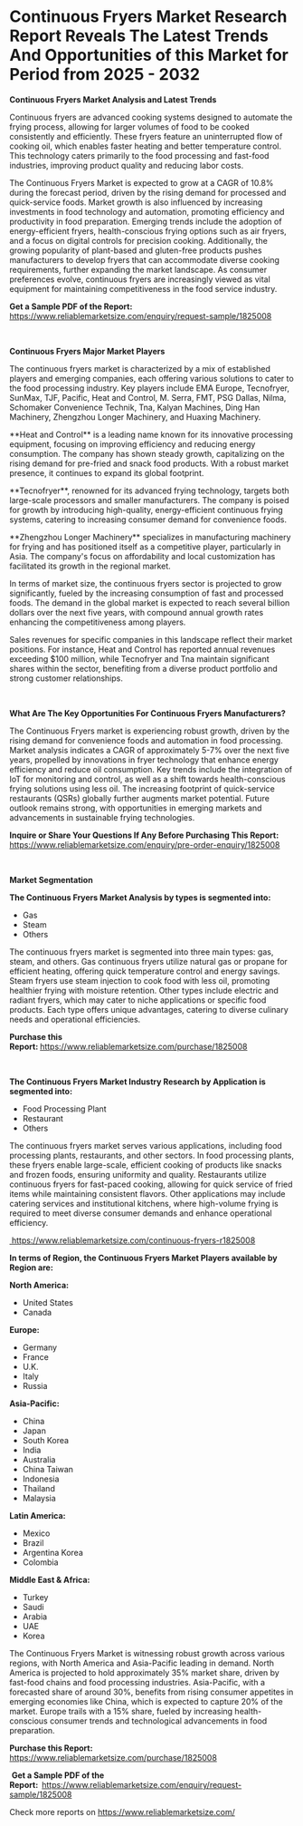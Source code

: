 <p><h1>Continuous Fryers Market Research Report Reveals The Latest Trends And Opportunities of this Market for Period from 2025 - 2032</h1></p><p><strong>Continuous Fryers Market Analysis and Latest Trends</strong></p>
<p><p>Continuous fryers are advanced cooking systems designed to automate the frying process, allowing for larger volumes of food to be cooked consistently and efficiently. These fryers feature an uninterrupted flow of cooking oil, which enables faster heating and better temperature control. This technology caters primarily to the food processing and fast-food industries, improving product quality and reducing labor costs.</p><p>The Continuous Fryers Market is expected to grow at a CAGR of 10.8% during the forecast period, driven by the rising demand for processed and quick-service foods. Market growth is also influenced by increasing investments in food technology and automation, promoting efficiency and productivity in food preparation. Emerging trends include the adoption of energy-efficient fryers, health-conscious frying options such as air fryers, and a focus on digital controls for precision cooking. Additionally, the growing popularity of plant-based and gluten-free products pushes manufacturers to develop fryers that can accommodate diverse cooking requirements, further expanding the market landscape. As consumer preferences evolve, continuous fryers are increasingly viewed as vital equipment for maintaining competitiveness in the food service industry.</p></p>
<p><strong>Get a Sample PDF of the Report:&nbsp;</strong> <a href="https://www.reliablemarketsize.com/enquiry/request-sample/1825008?utm_campaign=2297&utm_medium=2&utm_source=Github&utm_content=ia&utm_term=18022025&utm_id=continuous-fryers">https://www.reliablemarketsize.com/enquiry/request-sample/1825008</a></p>
<p>&nbsp;</p>
<p><strong>Continuous Fryers Major Market Players</strong></p>
<p><p>The continuous fryers market is characterized by a mix of established players and emerging companies, each offering various solutions to cater to the food processing industry. Key players include EMA Europe, Tecnofryer, SunMax, TJF, Pacific, Heat and Control, M. Serra, FMT, PSG Dallas, Nilma, Schomaker Convenience Technik, Tna, Kalyan Machines, Ding Han Machinery, Zhengzhou Longer Machinery, and Huaxing Machinery.</p><p>**Heat and Control** is a leading name known for its innovative processing equipment, focusing on improving efficiency and reducing energy consumption. The company has shown steady growth, capitalizing on the rising demand for pre-fried and snack food products. With a robust market presence, it continues to expand its global footprint.</p><p>**Tecnofryer**, renowned for its advanced frying technology, targets both large-scale processors and smaller manufacturers. The company is poised for growth by introducing high-quality, energy-efficient continuous frying systems, catering to increasing consumer demand for convenience foods.</p><p>**Zhengzhou Longer Machinery** specializes in manufacturing machinery for frying and has positioned itself as a competitive player, particularly in Asia. The company's focus on affordability and local customization has facilitated its growth in the regional market.</p><p>In terms of market size, the continuous fryers sector is projected to grow significantly, fueled by the increasing consumption of fast and processed foods. The demand in the global market is expected to reach several billion dollars over the next five years, with compound annual growth rates enhancing the competitiveness among players.</p><p>Sales revenues for specific companies in this landscape reflect their market positions. For instance, Heat and Control has reported annual revenues exceeding $100 million, while Tecnofryer and Tna maintain significant shares within the sector, benefiting from a diverse product portfolio and strong customer relationships.</p></p>
<p>&nbsp;</p>
<p><strong>What Are The Key Opportunities For Continuous Fryers Manufacturers?</strong></p>
<p><p>The Continuous Fryers market is experiencing robust growth, driven by the rising demand for convenience foods and automation in food processing. Market analysis indicates a CAGR of approximately 5-7% over the next five years, propelled by innovations in fryer technology that enhance energy efficiency and reduce oil consumption. Key trends include the integration of IoT for monitoring and control, as well as a shift towards health-conscious frying solutions using less oil. The increasing footprint of quick-service restaurants (QSRs) globally further augments market potential. Future outlook remains strong, with opportunities in emerging markets and advancements in sustainable frying technologies.</p></p>
<p><strong>Inquire or Share Your Questions If Any Before Purchasing This Report:</strong> <a href="https://www.reliablemarketsize.com/enquiry/pre-order-enquiry/1825008?utm_campaign=2297&utm_medium=2&utm_source=Github&utm_content=ia&utm_term=18022025&utm_id=continuous-fryers">https://www.reliablemarketsize.com/enquiry/pre-order-enquiry/1825008</a></p>
<p>&nbsp;</p>
<p><strong>Market Segmentation</strong></p>
<p><strong>The Continuous Fryers Market Analysis by types is segmented into:</strong></p>
<p><ul><li>Gas</li><li>Steam</li><li>Others</li></ul></p>
<p><p>The continuous fryers market is segmented into three main types: gas, steam, and others. Gas continuous fryers utilize natural gas or propane for efficient heating, offering quick temperature control and energy savings. Steam fryers use steam injection to cook food with less oil, promoting healthier frying with moisture retention. Other types include electric and radiant fryers, which may cater to niche applications or specific food products. Each type offers unique advantages, catering to diverse culinary needs and operational efficiencies.</p></p>
<p><strong>Purchase this Report:&nbsp;</strong><a href="https://www.reliablemarketsize.com/purchase/1825008?utm_campaign=2297&utm_medium=2&utm_source=Github&utm_content=ia&utm_term=18022025&utm_id=continuous-fryers">https://www.reliablemarketsize.com/purchase/1825008</a></p>
<p>&nbsp;</p>
<p><strong>The Continuous Fryers Market Industry Research by Application is segmented into:</strong></p>
<p><ul><li>Food Processing Plant</li><li>Restaurant</li><li>Others</li></ul></p>
<p><p>The continuous fryers market serves various applications, including food processing plants, restaurants, and other sectors. In food processing plants, these fryers enable large-scale, efficient cooking of products like snacks and frozen foods, ensuring uniformity and quality. Restaurants utilize continuous fryers for fast-paced cooking, allowing for quick service of fried items while maintaining consistent flavors. Other applications may include catering services and institutional kitchens, where high-volume frying is required to meet diverse consumer demands and enhance operational efficiency.</p></p>
<p><a href="https://www.reliablemarketsize.com/continuous-fryers-r1825008?utm_campaign=2297&utm_medium=2&utm_source=Github&utm_content=ia&utm_term=18022025&utm_id=continuous-fryers">&nbsp;https://www.reliablemarketsize.com/continuous-fryers-r1825008</a></p>
<p><strong>In terms of Region, the Continuous Fryers Market Players available by Region are:</strong></p>
<p>
    <p> <strong> North America: </strong>
        <ul>
            <li>United States</li>
            <li>Canada</li>
        </ul>
        </p> 
    <p> <strong> Europe: </strong>
        <ul>
            <li>Germany</li>
            <li>France</li>
            <li>U.K.</li>
            <li>Italy</li>
            <li>Russia</li>
        </ul>
        </p> 
    <p> <strong> Asia-Pacific: </strong>
        <ul>
            <li>China</li>
            <li>Japan</li>
            <li>South Korea</li>
            <li>India</li>
            <li>Australia</li>
            <li>China Taiwan</li>
            <li>Indonesia</li>
            <li>Thailand</li>
            <li>Malaysia</li>
        </ul>
        </p> 
    <p> <strong> Latin America: </strong>
        <ul>
            <li>Mexico</li>
            <li>Brazil</li>
            <li>Argentina Korea</li>
            <li>Colombia</li>
        </ul>
        </p> 
    <p> <strong> Middle East & Africa: </strong>
        <ul>
            <li>Turkey</li>
            <li>Saudi</li>
            <li>Arabia</li>
            <li>UAE</li>
            <li>Korea</li>
        </ul>
    </p>
    </p>
<p><p>The Continuous Fryers Market is witnessing robust growth across various regions, with North America and Asia-Pacific leading in demand. North America is projected to hold approximately 35% market share, driven by fast-food chains and food processing industries. Asia-Pacific, with a forecasted share of around 30%, benefits from rising consumer appetites in emerging economies like China, which is expected to capture 20% of the market. Europe trails with a 15% share, fueled by increasing health-conscious consumer trends and technological advancements in food preparation.</p></p>
<p><strong>Purchase this Report: </strong><a href="https://www.reliablemarketsize.com/purchase/1825008?utm_campaign=2297&utm_medium=2&utm_source=Github&utm_content=ia&utm_term=18022025&utm_id=continuous-fryers">https://www.reliablemarketsize.com/purchase/1825008</a></p>
<p>&nbsp;<strong>Get a Sample PDF of the Report:&nbsp;&nbsp;</strong><a href="https://www.reliablemarketsize.com/enquiry/request-sample/1825008?utm_campaign=2297&utm_medium=2&utm_source=Github&utm_content=ia&utm_term=18022025&utm_id=continuous-fryers">https://www.reliablemarketsize.com/enquiry/request-sample/1825008</a></p>
<p><strong></strong></p>
<p>Check more reports on <a href="https://www.reliablemarketsize.com/?utm_campaign=2297&utm_medium=2&utm_source=Github&utm_content=ia&utm_term=18022025&utm_id=continuous-fryers">https://www.reliablemarketsize.com/</a></p>
